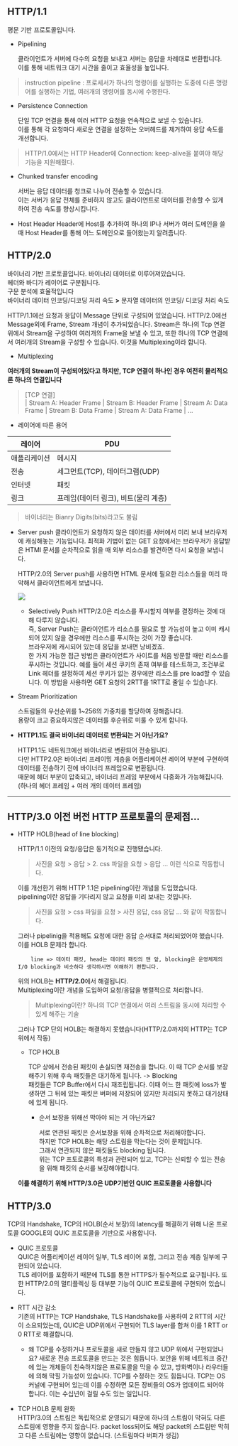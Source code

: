 ## HTTP/1.1
  
평문 기반 프로토콜입니다.
- Pipelining
 
  클라이언트가 서버에 다수의 요청을 보내고 서버는 응답을 차례대로 반환합니다.  
   이를 통해 네트워크 대기 시간을 줄이고 효율성을 높입니다.
> instruction pipeline : 프로세서가 하나의 명령어를 실행하는 도중에 다른 명령어를 실행하는 기법, 여러개의 명령어를 동시에 수행한다.
 
 - Persistence Connection
  
    단일 TCP 연결을 통해 여러 HTTP 요청을 연속적으로 보낼 수 있습니다.  
     이를 통해 각 요청마다 새로운 연결을 설정하는 오버헤드를 제거하여 응답 속도를 개선합니다.
 > HTTP/1.0에서는 HTTP Header에 Connection: keep-alive을 붙여야 해당 기능을 지원해줬다.

 - Chunked transfer encoding
  
   서버는 응답 데이터를 청크로 나누어 전송할 수 있습니다.  
  이는 서버가 응답 전체를 준비하지 않고도 클라이언트로 데이터를 전송할 수 있게 하여 전송 속도를 향상시킵니다.

 - Host Header
   Header에 Host를 추가하여 하나의 IP나 서버가 여러 도메인을 쓸 때 Host Header를 통해 어느 도메인으로 들어왔는지 알려줍니다.

## HTTP/2.0

바이너리 기반 프로토콜입니다.
바이너리 데이터로 이루어져있습니다.  
헤더와 바디가 레이어로 구분됩니다.  
구문 분석에 효율적입니다  
바이너리 데이터 인코딩/디코딩 처리 속도 **>** 문자열 데이터의 인코딩/ 디코딩 처리 속도

HTTP/1.1에선 요청과 응답이 Message 단위로 구성되어 있었습니다.
HTTP/2.0에선 Message외에 Frame, Stream 개념이 추가되었습니다.
Stream은 하나의 Tcp 연결위에서 Stream을 구성하여 여러개의 Frame을 보낼 수 있고, 또한 하나의 TCP 연결에서 여러개의 Stream을 구성할 수 있습니다.
이것을 Multiplexing이라 합니다.
- Multiplexing
  
**여러개의 Stream이 구성되어있다고 하지만, TCP 연결이 하나인 경우 여전히 물리적으론 하나의 연결입니다**
> [TCP 연결]  
| Stream A: Header Frame | Stream B: Header Frame | Stream A: Data Frame | Stream B: Data Frame | Stream A: Data Frame | ...

  * 레이어에 따른 용어 
    
|레이어|PDU|
  |---|-----|
  |애플리케이션|메시지|
  |전송|세그먼트(TCP), 데이터그램(UDP)|
  |인터넷|패킷|
  |링크|프레임(데이터 링크), 비트(물리 계층)|
  >바이너리는 Bianry Digits(bits)라고도 불림

- Server push
  클라이언트가 요청하지 않은 데이터를 서버에서 미리 보내 브라우저에 캐싱해놓는 기능입니다.
  최적화 기법이 없는 GET 요청에서는 브라우저가 응답받은 HTMl 문서를 순차적으로 읽을 때 외부 리소스를 발견하면 다시 요청을 보냅니다.

  HTTP/2.0의 Server push를 사용하면 HTML 문서에 필요한 리소스들을 미리 파악해서 클라이언트에게 보냅니다.
  
  ![](https://blog.apnic.net/wp-content/uploads/2018/04/HTTP2_1.png)

  - Selectively Push
  HTTP/2.0은 리소스를 푸시할지 여부를 결정하는 것에 대해 다루지 않습니다.   
  즉, Server Push는 클라이언트가 리소스를 필요로 할 가능성이 높고 이미 캐시되어 있지 않을 경우에만 리소스를 푸시하는 것이 가장 좋습니다.   
  브라우저에 캐시되어 있는데 응답을 보내면 낭비겠죠.   
  한 가지 가능한 접근 방법은 클라이언트가 사이트를 처음 방문할 때만 리소스를 푸시하는 것입니다.
  예를 들어 세션 쿠키의 존재 여부를 테스트하고, 조건부로 Link 헤더를 설정하여 세션 쿠키가 없는 경우에만 리소스를 pre load할 수 있습니다.
  이 방법을 사용하면 GET 요청의 2RTT를 1RTT로 줄일 수 있습니다.

- Stream Prioritization
  
  스트림들의 우선순위를 1~256의 가중치를 할당하여 정해줍니다.  
  용량이 크고 중요하지않은 데이터를 후순위로 미룰 수 있게 합니다.
- **HTTP1.1도 결국 바이너리 데이터로 변환되는 거 아닌가요?**

  HTTP1.1도 네트워크에선 바이너리로 변환되어 전송됩니다.  
  다만 HTTP2.0은 바이너리 프레이밍 계층을 어플리케이션 레이어 부분에 구현하여 데이터를 전송하기 전에 바이너리 프레임으로 변환됩니다.  
  때문에 헤더 부분이 압축되고, 바이너리 프레임 부분에서 다중화가 가능해집니다. (하나의 헤더 프레임 + 여러 개의 데이터 프레임)


------------------
## __HTTP/3.0 이전 버전 HTTP 프로토콜의 문제점...__
      
  - HTTP HOLB(head of line blocking)

      HTTP/1.1 이전의 요청/응답은 동기적으로 진행됐습니다. 
      > 사진을 요청 > 응답 > 2. css 파일을 요청 > 응답 ... 이런 식으로 작동합니다.

      이를 개선한기 위해 HTTP 1.1은 pipelining이란 개념을 도입했습니다.  
      pipelining이란 응답을 기다리지 않고 요청을 미리 보내는 것입니다. 
      >  사진을 요청 > css 파일을 요청 > 사진 응답, css 응답 ... 와 같이 작동합니다.

      그러나 pipelinig을 적용해도 요청에 대한 응답 순서대로 처리되었어야 했습니다.  
      이를 HOLB 문제라 합니다.

            line => 데이터 패킷, head는 데이터 패킷의 맨 앞, blocking은 운영체제의 I/O blocking과 비슷하다 생각하시면 이해하기 편합니다.
    위의 HOLB는 **HTTP/2.0**에서 해결됩니다.  
    Multiplexing이란 개념을 도입하여 요청/응답을 병렬적으로 처리합니다.
    > Multiplexing이란? 하나의 TCP 연결에서 여러 스트림을 동시에 처리할 수 있게 해주는 기술

    그러나 TCP 단의 HOLB는 해결하지 못했습니다(HTTP/2.0까지의 HTTP는 TCP 위에서 작동)
    - TCP HOLB

        TCP 상에서 전송된 패킷이 손실되면 재전송을 합니다. 이 때 TCP 순서를 보장해주기 위해 후속 패킷들은 대기하게 됩니다. -> Blocking  
        패킷들은 TCP Buffer에서 다시 재조립됩니다. 이때 어느 한 패킷에 loss가 발생하면 그 뒤에 있는 패킷은 버퍼에 저장되어 있지만 처리되지 못하고 대기상태에 있게 됩니다. 
      - 순서 보장을 위해선 막아야 되는 거 아닌가요?

        서로 연관된 패킷은 순서보장을 위해 순차적으로 처리해야합니다.  
        하지만 TCP HOLB는 해당 스트림을 막는다는 것이 문제입니다.  
        그래서 연관되지 않은 패킷들도 blocking 됩니다.  
    위는 TCP 프토로콜의 특성과 관련되어 있고, TCP는 신뢰할 수 있는 전송을 위해 패킷의 순서를 보장해야합니다.  

    __이를 해결하기 위해 HTTP/3.0은 UDP기반인 QUIC 프로토콜을 사용합니다__



## HTTP/3.0
TCP의 Handshake, TCP의 HOLB(순서 보장)의 latency를 해결하기 위해 나온 프로토콜
GOOGLE의 QUIC 프로토콜을 기반으로 사용합니다.
  - QUIC 프로토콜  
  QUIC은 어플리케이션 레이어 일부, TLS 레이어 포함, 그리고 전송 계층 일부에 구현되어 있습니다.   
  TLS 레이어를 포함하기 때문에 TLS를 통한 HTTPS가 필수적으로 요구됩니다.
  또한 HTTP/2.0의 멀티플렉싱 등 대부분 기능이 QUIC 프로토콜에 구현되어 있습니다.
  
- RTT 시간 감소  
  기존의 HTTP는 TCP Handshake, TLS Handshake를 사용하여 2 RTT의 시간이 소요되었는데, QUIC은 UDP위에서 구현되어 TLS layer를 합쳐 이를 1 RTT or 0 RTT로 해결합니다.
  - 왜 TCP를 수정하거나 프로토콜을 새로 만들지 않고 UDP 위에서 구현되었나요?
    새로운 전송 프로토콜을 만드는 것은 힘듭니다. 보안을 위해 네트워크 중간에 있는 개체들이 친숙하지않은 프로토콜을 막을 수 있고, 방화벽이나 라우터들에 의해 막힐 가능성이 있습니다. TCP를 수정하는 것도 힘듭니다. TCP는 OS 커널에 구현되어 있는데 이를 수정하면 모든 장비들의 OS가 업데이트 되어야 합니다. 이는 수십년이 걸릴 수도 있는 일입니다. 
- TCP HOLB 문제 완화  
  HTTP/3.0의 스트림은 독립적으로 운영되기 때문에 하나의 스트림이 막혀도 다른 스트림에 영향을 주지 않습니다.
  packet loss되어도 해당 packet의 스트림만 막히고 다른 스트림에는 영향이 없습니다. (스트림마다 버퍼가 생김)
      
